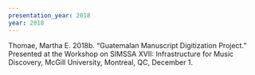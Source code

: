 ```yaml
---
presentation_year: 2018
year: 2018
---
```


Thomae, Martha E. 2018b. “Guatemalan Manuscript Digitization Project.” Presented at the Workshop on SIMSSA XVII: Infrastructure for Music Discovery, McGill University, Montreal, QC, December 1.